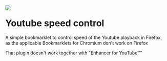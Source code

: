<img src="icons/icon128.png" align="left">

# Youtube speed control  

A simple bookmarklet to control speed of the Youtube playback in Firefox, as the applicable Bookmarklets for Chromium don't work on Firefox

That plugin doesn't work together with "Enhancer for YouTube™"
